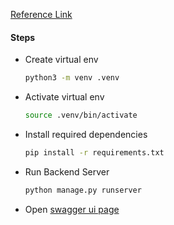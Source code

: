 [Reference Link](https://www.django-rest-framework.org/topics/documenting-your-api/#a-minimal-example-with-swagger-ui)

#### Steps

- Create virtual env

    ```sh
    python3 -m venv .venv
    ```

- Activate virtual env

    ```sh
    source .venv/bin/activate
    ```

- Install required dependencies

    ```sh
    pip install -r requirements.txt
    ```

- Run Backend Server
    
    ```sh
    python manage.py runserver
    ```

- Open [swagger ui page](http://127.0.0.1:8000/swagger-ui/)